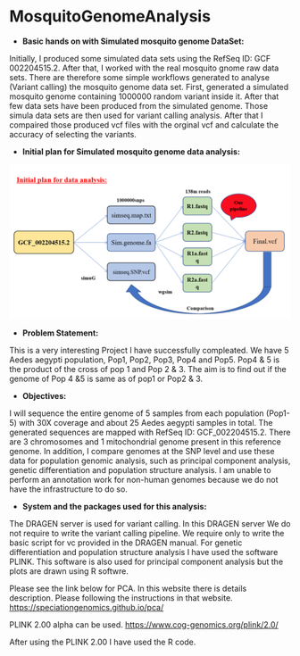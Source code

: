 # MosquitoGenomeAnalysis

+ **Basic hands on with Simulated mosquito genome DataSet:**


Initially, I produced some simulated data sets using the RefSeq ID: GCF 002204515.2. 
After that, I worked with the real mosquito gnome raw data sets. There are therefore some simple workflows generated to analyse (Variant calling) the mosquito genome data set.
First, generated a simulated mosquito genome containing 1000000 random variant inside it.
After that few data sets have been produced from the simulated genome.
Those simula data sets are then used for variant calling analysis.
After that I compaired those produced vcf files with the orginal vcf and calculate the accuracy of selecting the variants. 

+ **Initial plan for Simulated mosquito genome data analysis:**
<img src="images/InitialPlan.png">



+ **Problem Statement:**

This is a very interesting Project I have successfully compleated.
We have 5 Aedes aegypti population, Pop1, Pop2, Pop3, Pop4 and Pop5. 
Pop4 & 5 is the product of the cross of pop 1 and Pop 2 & 3.
The aim is to find out if the genome of Pop 4 &5 is same as of pop1 or Pop2 & 3. 


+ **Objectives:**

I will sequence the entire genome of 5 samples from each population (Pop1-5) with 30X coverage and about 25 Aedes aegypti samples in total. 
The generated sequences are mapped with RefSeq ID: GCF_002204515.2. There are 3 chromosomes and 1 mitochondrial genome present in this reference genome.
In addition, I compare genomes at the SNP level and use these data for population genomic analysis, such as principal component analysis, genetic 
differentiation and population structure analysis. I am unable to perform an annotation work for non-human genomes because we do not have the 
infrastructure to do so.


+ **System and the packages used for this analysis:**

The DRAGEN server is used for variant calling. In this DRAGEN server We do not require to write the variant calling pipeline.
We require only to write the basic script for vc provided in the DRAGEN manual.
For genetic differentiation and population structure analysis I have used the software PLINK. 
This software is also used for principal component analysis but the plots are drawn using R softwre. 

Please see the link below for PCA. In this website there is details description. Please following the instructions in that website. 
https://speciationgenomics.github.io/pca/

PLINK 2.00 alpha can be used.
https://www.cog-genomics.org/plink/2.0/

After using the PLINK 2.00 I have used the R code.






